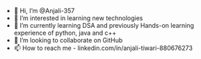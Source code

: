 - 👋 Hi, I’m @Anjali-357
- 👀 I’m interested in learning new technologies
- 🌱 I’m currently learning DSA and previously Hands-on learning experience of python, java and c++
- 💞️ I’m looking to collaborate on GitHub
- 📫 How to reach me - linkedin.com/in/anjali-tiwari-880676273

<!---
Anjali-357/Anjali-357 is a ✨ special ✨ repository because its `README.md` (this file) appears on your GitHub profile.
You can click the Preview link to take a look at your changes.
--->
